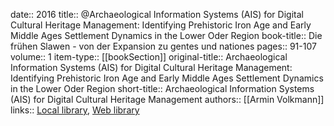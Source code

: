date:: 2016
title:: @Archaeological Information Systems (AIS) for Digital Cultural Heritage Management: Identifying Prehistoric Iron Age and Early Middle Ages Settlement Dynamics in the Lower Oder Region
book-title:: Die frühen Slawen - von der Expansion zu gentes und nationes
pages:: 91-107
volume:: 1
item-type:: [[bookSection]]
original-title:: Archaeological Information Systems (AIS) for Digital Cultural Heritage Management: Identifying Prehistoric Iron Age and Early Middle Ages Settlement Dynamics in the Lower Oder Region
short-title:: Archaeological Information Systems (AIS) for Digital Cultural Heritage Management
authors:: [[Armin Volkmann]]
links:: [Local library](zotero://select/groups/2386895/items/G99SDSIJ), [Web library](https://www.zotero.org/groups/2386895/items/G99SDSIJ)
